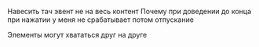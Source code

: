 Навесить тач эвент не на весь контент
Почему при доведении до конца при нажатии у меня не срабатывает потом отпускание

Элементы могут хвататься друг на друге 